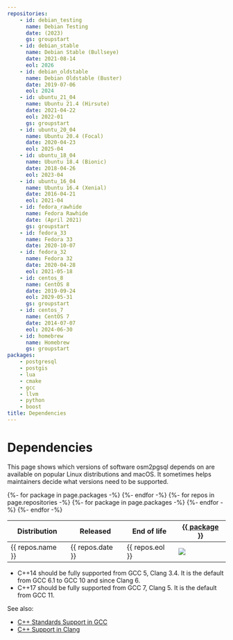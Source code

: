 ```yaml
---
repositories:
    - id: debian_testing
      name: Debian Testing
      date: (2023)
      gs: groupstart
    - id: debian_stable
      name: Debian Stable (Bullseye)
      date: 2021-08-14
      eol: 2026
    - id: debian_oldstable
      name: Debian Oldstable (Buster)
      date: 2019-07-06
      eol: 2024
    - id: ubuntu_21_04
      name: Ubuntu 21.4 (Hirsute)
      date: 2021-04-22
      eol: 2022-01
      gs: groupstart
    - id: ubuntu_20_04
      name: Ubuntu 20.4 (Focal)
      date: 2020-04-23
      eol: 2025-04
    - id: ubuntu_18_04
      name: Ubuntu 18.4 (Bionic)
      date: 2018-04-26
      eol: 2023-04
    - id: ubuntu_16_04
      name: Ubuntu 16.4 (Xenial)
      date: 2016-04-21
      eol: 2021-04
    - id: fedora_rawhide
      name: Fedora Rawhide
      date: (April 2021)
      gs: groupstart
    - id: fedora_33
      name: Fedora 33
      date: 2020-10-07
    - id: fedora_32
      name: Fedora 32
      date: 2020-04-28
      eol: 2021-05-18
    - id: centos_8
      name: CentOS 8
      date: 2019-09-24
      eol: 2029-05-31
      gs: groupstart
    - id: centos_7
      name: CentOS 7
      date: 2014-07-07
      eol: 2024-06-30
    - id: homebrew
      name: Homebrew
      gs: groupstart
packages:
    - postgresql
    - postgis
    - lua
    - cmake
    - gcc
    - llvm
    - python
    - boost
title: Dependencies
---
```


# Dependencies

This page shows which versions of software osm2pgsql depends on are available
on popular Linux distributions and macOS. It sometimes helps maintainers
decide what versions need to be supported.

<table class="software-versions">
<thead>
    <tr>
        <th>Distribution</th>
        <th>Released</th>
        <th>End of life</th>
{%- for package in page.packages -%}
        <th><a href="https://repology.org/project/{{ package }}/versions">{{ package }}</a></th>
{%- endfor -%}
    </tr>
</thead>
<tbody>
{%- for repos in page.repositories -%}
    <tr class="{{ repos.gs }}">
        <td>{{ repos.name }}</td>
        <td>{{ repos.date }}</td>
        <td>{{ repos.eol }}</td>
{%- for package in page.packages -%}
        <td><img src="https://repology.org/badge/version-for-repo/{{ repos.id }}/{{ package }}.svg?header="/></td>
{%- endfor -%}
    </tr>
{%- endfor -%}

</tbody>
</table>

* C++14 should be fully supported from GCC 5, Clang 3.4. It is the default from GCC 6.1 to GCC 10 and since Clang 6.
* C++17 should be fully supported from GCC 7, Clang 5. It is the default from GCC 11.

See also:

* [C++ Standards Support in GCC](https://gcc.gnu.org/projects/cxx-status.html)
* [C++ Support in Clang](https://clang.llvm.org/cxx_status.html)

